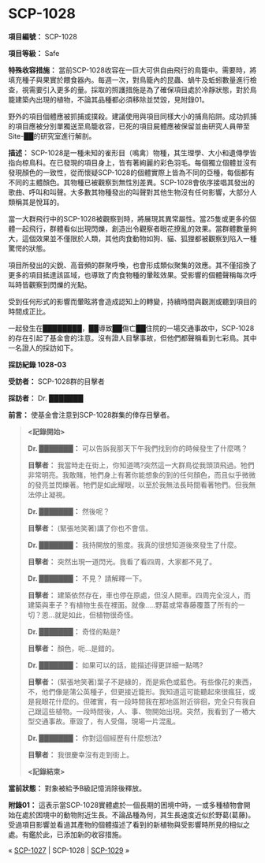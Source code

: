# SCP-1028
                        


**項目編號：** SCP-1028

**項目等級：** Safe

**特殊收容措施：** 當前SCP-1028收容在一巨大可供自由飛行的鳥籠中。需要時，將填充種子與果實於餵食器內。每週一次，對鳥籠內的昆蟲、蝸牛及蚯蚓數量進行檢查，視需要引入更多的量。採取的照護措施是為了確保項目處於冷靜狀態，對於鳥籠建築內出現的植物，不論其品種都必須移除並焚毀，見附錄01。

野外的項目個體應被抓捕或撲殺。建議使用與項目同樣大小的捕鳥陷阱。成功抓捕的項目應被分別單獨送至鳥籠收容，已死的項目屍體應被保留並由研究人員帶至Site-██的研究室進行解剖。

**描述：** SCP-1028是一種未知的雀形目（鳴禽）物種，其生理學、大小和遺傳學皆指向椋鳥科。在已發現的項目身上，皆有著絢麗的彩色羽毛。每個獨立個體並沒有發現顏色的一致性，從而懷疑SCP-1028的個體實際上皆為不同的亞種，每個都有不同的主體顏色。其物種已被觀察到無性別差異。SCP-1028會依序接唱其發出的歌曲、呼叫和叫聲。大多數其物種發出的叫聲對其他生物沒有任何影響，大部分人類稱其是悅耳的。

當一大群飛行中的SCP-1028被觀察到時，將展現其異常屬性。當25隻或更多的個體一起飛行，群體看似出現閃爍，創造出令觀察者眼花撩亂的效果。當群體數量夠大，這個效果並不僅限於人類，其他肉食動物如狗、貓、狐狸都被觀察到陷入一種驚愕的狀態。

項目所發出的尖銳、高音頻的群聚呼喚，也會形成類似聚集的效應。其不僅招換了更多的項目抵達該區域，也導致了肉食物種的暈眩效果。受影響的個體聲稱每次呼叫時皆觀察到閃爍的光點。

受到任何形式的影響而暈眩將會造成認知上的轉變，持續時間與觀測或聽到項目的時間成正比。

一起發生在████████，██導致██傷亡██住院的一場交通事故中，SCP-1028的存在引起了基金會的注意。沒有證人目擊事故，但他們都聲稱看到七彩鳥。其中一名證人的採訪如下。

**採訪紀錄 1028-03** 

**受訪者：** SCP-1028群的目擊者

**採訪者：** Dr. ███████

**前言：** 使基金會注意到SCP-1028群集的倖存目擊者。


> **<記錄開始>** 
> 
> **Dr. ███████：** 可以告訴我那天下午我們找到你的時候發生了什麼嗎？
> 
> **目擊者：** 我當時走在街上，你知道嗎?突然這一大群鳥從我頭頂飛過。牠們非常明亮。我敢賭，牠們身上有著你能想象的到的任何顏色，而且似乎微微的發亮並閃爍著。牠們是如此耀眼，以至於我無法長時間看著牠們。但我無法停止凝視。
> 
> **Dr. ███████：** 然後呢？
> 
> **目擊者：** (緊張地笑著)講了你也不會信。
> 
> **Dr. ███████：** 我持開放的態度。我真的很想知道後來發生了什麼。
> 
> **目擊者：** 突然出現一道閃光。我看了看四周，大家都不見了。
> 
> **Dr. ███████：** 不見？ 請解釋一下。
> 
> **目擊者：** 建築依然存在，車也停在原處，但沒人開車。四周完全沒人，而建築與車子？有植物生長在裡面。就像…..野葛或常春藤覆蓋了所有的一切？恩…就是如此，但植物很奇怪。
> 
> **Dr. ███████：** 奇怪的點是?
> 
> **目擊者：** 顏色，呃…是錯的。
> 
> **Dr. ███████：** 如果可以的話，能描述得更詳細一點嗎?
> 
> **目擊者：** (緊張地笑著)葉子不是綠的，而是紫色或藍色。有些像花的東西，不，他們像是蒲公英種子，但更接近籠形。我知道這可能聽起來很瘋狂，或是我眼花什麼的。但確實，有一段時間我在那地區附近徘徊，完全只有我自己跟這些植物。一段時間後，人、事、物開始出現。突然，我看到了一樁大型交通事故。車毀了，有人受傷，現場一片混亂。
> 
> **Dr. ███████：** 你對這個經歷有什麼想法?
> 
> **目擊者：** 我很慶幸沒有走到街上。
> 
> **<記錄結束>** 
> 

**當前狀態：** 對象被給予B級記憶消除後釋放。

**附錄01：** 這表示當SCP-1028實體處於一個長期的困境中時，一或多種植物會開始在處於困境中的動物附近生長。不論品種為何，其生長速度近似於野葛(葛藤)。受過項目影響並看過其產物的個體描述了看到的新植物與受影響時所見的相似之處。有鑑於此，已添加新的收容措施。



« [SCP-1027](/scp-1027) | SCP-1028 | [SCP-1029](/scp-1029) »





                    